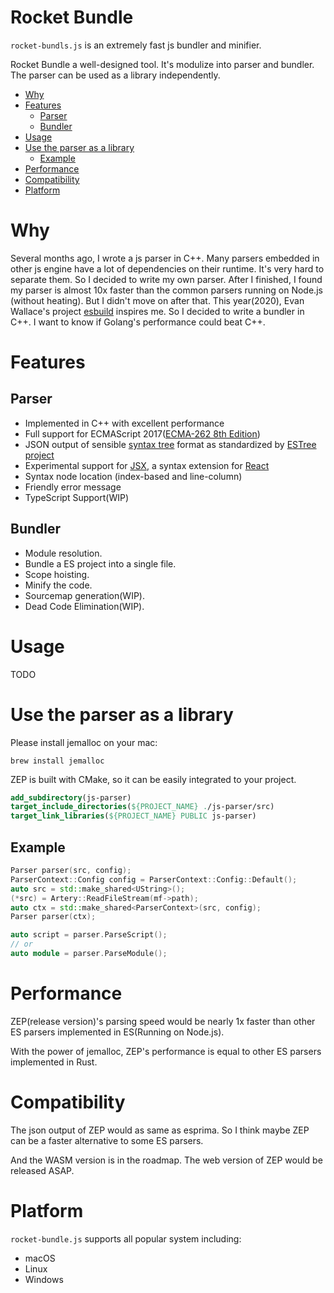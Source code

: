 # Rocket Bundle

`rocket-bundls.js` is an extremely fast js bundler and minifier.

Rocket Bundle a well-designed tool. It's modulize into parser and bundler.
The parser can be used as a library independently.

- [Why](#why)
- [Features](#Features)
  - [Parser](#parser)
  - [Bundler](#bundler)
- [Usage](#usage)
- [Use the parser as a library](#use-the-parser-as-a-library)
  - [Example](#example)
- [Performance](#performance)
- [Compatibility](#compatibility)
- [Platform](#platform)

# Why

Several months ago, I wrote a js parser in C++. Many parsers embedded in other js engine have a lot of dependencies on their runtime. It's very hard to separate them. So I decided to write my own parser. After I finished, I found my parser is almost 10x faster than the common parsers running on Node.js (without heating). But I didn't move on after that. This year(2020), Evan Wallace's project [esbuild](https://github.com/evanw/esbuild/) inspires me. So I decided to write a bundler in C++. I want to know if Golang's performance could beat C++.

# Features

## Parser

- Implemented in C++ with excellent performance
- Full support for ECMAScript 2017([ECMA-262 8th Edition](http://www.ecma-international.org/publications/standards/Ecma-262.htm))
- JSON output of sensible [syntax tree](https://github.com/estree/estree/blob/master/es5.md) format as standardized by [ESTree project](https://github.com/estree/estree)
- Experimental support for [JSX](https://facebook.github.io/jsx/), a syntax extension for [React](https://facebook.github.io/react/)
- Syntax node location (index-based and line-column)
- Friendly error message
- TypeScript Support(WIP)

## Bundler

- Module resolution.
- Bundle a ES project into a single file.
- Scope hoisting.
- Minify the code.
- Sourcemap generation(WIP).
- Dead Code Elimination(WIP).

# Usage

TODO

# Use the parser as a library

Please install jemalloc on your mac:

```shell script
brew install jemalloc
```

ZEP is built with CMake, so it can be
easily integrated to your project.

```cmake
add_subdirectory(js-parser)
target_include_directories(${PROJECT_NAME} ./js-parser/src)
target_link_libraries(${PROJECT_NAME} PUBLIC js-parser)
```

## Example

```cpp
Parser parser(src, config);
ParserContext::Config config = ParserContext::Config::Default();
auto src = std::make_shared<UString>();
(*src) = Artery::ReadFileStream(mf->path);
auto ctx = std::make_shared<ParserContext>(src, config);
Parser parser(ctx);

auto script = parser.ParseScript();
// or
auto module = parser.ParseModule();

```

# Performance

ZEP(release version)'s parsing speed would be nearly 1x faster than
other ES parsers implemented in ES(Running on Node.js).

With the power of jemalloc,
ZEP's performance is equal to other ES parsers implemented in Rust.

# Compatibility

The json output of ZEP would as same as esprima. So I think maybe ZEP can be
a faster alternative to some ES parsers.

And the WASM version is in the roadmap. The web version of ZEP would be released ASAP.

# Platform

`rocket-bundle.js` supports all popular system including:

- macOS
- Linux
- Windows
